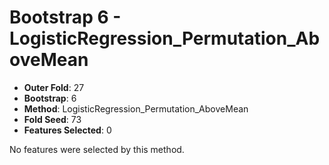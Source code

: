 # Bootstrap 6 - LogisticRegression_Permutation_AboveMean

- **Outer Fold**: 27
- **Bootstrap**: 6
- **Method**: LogisticRegression_Permutation_AboveMean
- **Fold Seed**: 73
- **Features Selected**: 0

No features were selected by this method.
